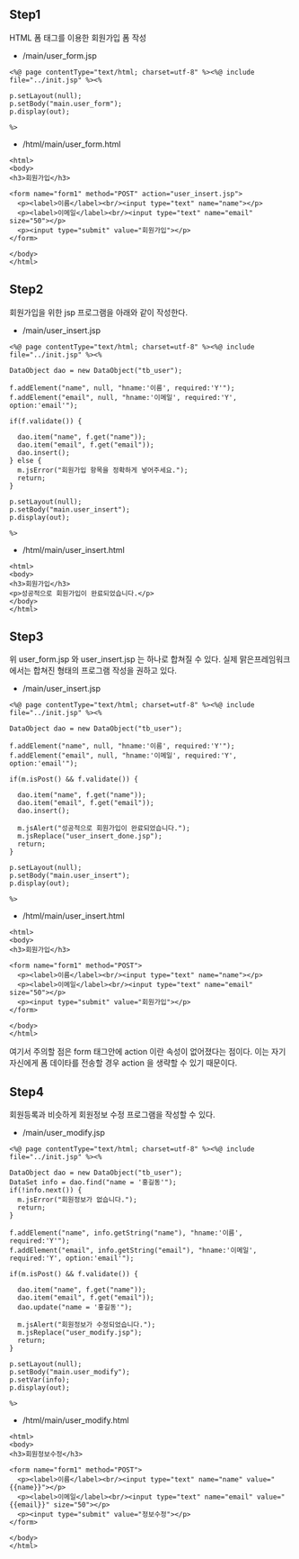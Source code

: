 ## Step1 ##
HTML 폼 태그를 이용한 회원가입 폼 작성
  * /main/user\_form.jsp
```
<%@ page contentType="text/html; charset=utf-8" %><%@ include file="../init.jsp" %><%

p.setLayout(null);
p.setBody("main.user_form");
p.display(out);

%>
```
  * /html/main/user\_form.html
```
<html>
<body>
<h3>회원가입</h3>

<form name="form1" method="POST" action="user_insert.jsp">
  <p><label>이름</label><br/><input type="text" name="name"></p>
  <p><label>이메일</label><br/><input type="text" name="email" size="50"></p>
  <p><input type="submit" value="회원가입"></p>
</form>

</body>
</html>
```

## Step2 ##
회원가입을 위한 jsp 프로그램을 아래와 같이 작성한다.
  * /main/user\_insert.jsp
```
<%@ page contentType="text/html; charset=utf-8" %><%@ include file="../init.jsp" %><%

DataObject dao = new DataObject("tb_user");

f.addElement("name", null, "hname:'이름', required:'Y'");
f.addElement("email", null, "hname:'이메일', required:'Y', option:'email'");

if(f.validate()) {

  dao.item("name", f.get("name"));
  dao.item("email", f.get("email"));
  dao.insert();
} else {
  m.jsError("회원가입 항목을 정확하게 넣어주세요.");
  return;
}

p.setLayout(null);
p.setBody("main.user_insert");
p.display(out);

%>
```
  * /html/main/user\_insert.html
```
<html>
<body>
<h3>회원가입</h3>
<p>성공적으로 회원가입이 완료되었습니다.</p>
</body>
</html>
```

## Step3 ##
위 user\_form.jsp 와 user\_insert.jsp 는 하나로 합쳐질 수 있다. 실제 맑은프레임워크에서는 합쳐진 형태의 프로그램 작성을 권하고 있다.
  * /main/user\_insert.jsp
```
<%@ page contentType="text/html; charset=utf-8" %><%@ include file="../init.jsp" %><%

DataObject dao = new DataObject("tb_user");

f.addElement("name", null, "hname:'이름', required:'Y'");
f.addElement("email", null, "hname:'이메일', required:'Y', option:'email'");

if(m.isPost() && f.validate()) {

  dao.item("name", f.get("name"));
  dao.item("email", f.get("email"));
  dao.insert();

  m.jsAlert("성공적으로 회원가입이 완료되었습니다.");
  m.jsReplace("user_insert_done.jsp");
  return;
}

p.setLayout(null);
p.setBody("main.user_insert");
p.display(out);

%>
```
  * /html/main/user\_insert.html
```
<html>
<body>
<h3>회원가입</h3>

<form name="form1" method="POST">
  <p><label>이름</label><br/><input type="text" name="name"></p>
  <p><label>이메일</label><br/><input type="text" name="email" size="50"></p>
  <p><input type="submit" value="회원가입"></p>
</form>

</body>
</html>
```
여기서 주의할 점은 form 태그안에 action 이란 속성이 없어졌다는 점이다. 이는 자기 자신에게 폼 데이타를 전송할 경우 action 을 생략할 수 있기 때문이다.

## Step4 ##
회원등록과 비슷하게 회원정보 수정 프로그램을 작성할 수 있다.
  * /main/user\_modify.jsp
```
<%@ page contentType="text/html; charset=utf-8" %><%@ include file="../init.jsp" %><%

DataObject dao = new DataObject("tb_user");
DataSet info = dao.find("name = '홍길동'");
if(!info.next()) {
  m.jsError("회원정보가 없습니다.");
  return;
}

f.addElement("name", info.getString("name"), "hname:'이름', required:'Y'");
f.addElement("email", info.getString("email"), "hname:'이메일', required:'Y', option:'email'");

if(m.isPost() && f.validate()) {

  dao.item("name", f.get("name"));
  dao.item("email", f.get("email"));
  dao.update("name = '홍길동'");

  m.jsAlert("회원정보가 수정되었습니다.");
  m.jsReplace("user_modify.jsp");
  return;
}

p.setLayout(null);
p.setBody("main.user_modify");
p.setVar(info);
p.display(out);

%>
```
  * /html/main/user\_modify.html
```
<html>
<body>
<h3>회원정보수정</h3>

<form name="form1" method="POST">
  <p><label>이름</label><br/><input type="text" name="name" value="{{name}}"></p>
  <p><label>이메일</label><br/><input type="text" name="email" value="{{email}}" size="50"></p>
  <p><input type="submit" value="정보수정"></p>
</form>

</body>
</html>
```
